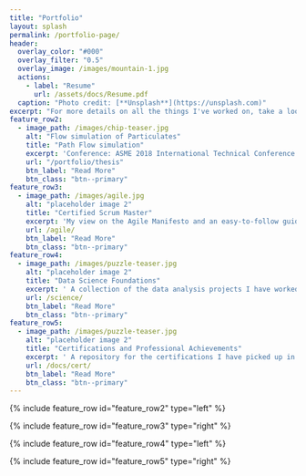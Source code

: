 ```yaml
---
title: "Portfolio"
layout: splash
permalink: /portfolio-page/
header:
  overlay_color: "#000"
  overlay_filter: "0.5"
  overlay_image: /images/mountain-1.jpg
  actions:
    - label: "Resume"
      url: /assets/docs/Resume.pdf
  caption: "Photo credit: [**Unsplash**](https://unsplash.com)"
excerpt: "For more details on all the things I've worked on, take a look at my resume."
feature_row2:
  - image_path: /images/chip-teaser.jpg
    alt: "Flow simulation of Particulates"
    title: "Path Flow simulation"
    excerpt: 'Conference: ASME 2018 International Technical Conference and Exhibition on Packaging and Integration of Electronic and Photonic Microsystems'
    url: "/portfolio/thesis"
    btn_label: "Read More"
    btn_class: "btn--primary"
feature_row3:
  - image_path: /images/agile.jpg
    alt: "placeholder image 2"
    title: "Certified Scrum Master"
    excerpt: 'My view on the Agile Manifesto and an easy-to-follow guide I have used on the agile methodology.'
    url: /agile/
    btn_label: "Read More"
    btn_class: "btn--primary"
feature_row4:
  - image_path: /images/puzzle-teaser.jpg
    alt: "placeholder image 2"
    title: "Data Science Foundations"
    excerpt: ' A collection of the data analysis projects I have worked on in the past.'
    url: /science/
    btn_label: "Read More"
    btn_class: "btn--primary"
feature_row5:
  - image_path: /images/puzzle-teaser.jpg
    alt: "placeholder image 2"
    title: "Certifications and Professional Achievements"
    excerpt: ' A repository for the certifications I have picked up in the past.'
    url: /docs/cert/
    btn_label: "Read More"
    btn_class: "btn--primary"
---
```


{% include feature_row id="feature_row2" type="left" %}

{% include feature_row id="feature_row3" type="right" %}

{% include feature_row id="feature_row4" type="left" %}

{% include feature_row id="feature_row5" type="right" %}
